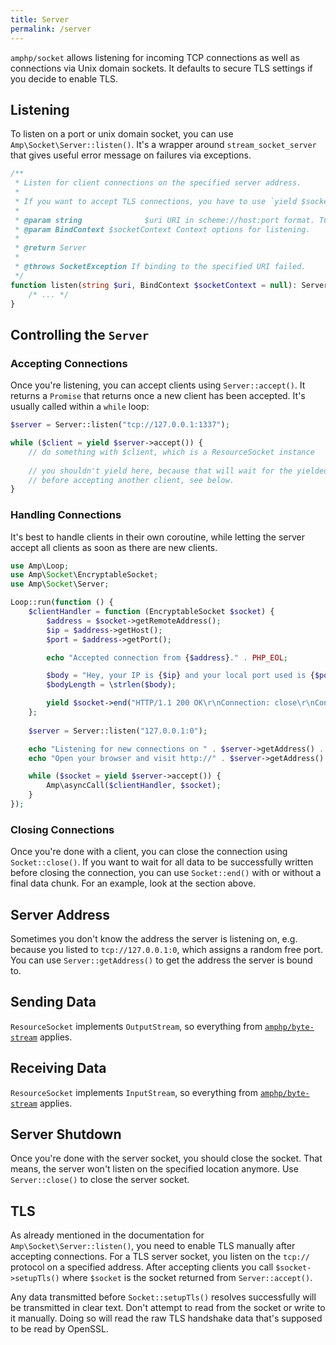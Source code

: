 ```yaml
---
title: Server
permalink: /server
---
```

`amphp/socket` allows listening for incoming TCP connections as well as connections via Unix domain sockets. It defaults to secure TLS settings if you decide to enable TLS.

## Listening

To listen on a port or unix domain socket, you can use `Amp\Socket\Server::listen()`. It's a wrapper around `stream_socket_server` that gives useful error message on failures via exceptions.

```php
/**
 * Listen for client connections on the specified server address.
 *
 * If you want to accept TLS connections, you have to use `yield $socket->setupTls()` after accepting new clients.
 *
 * @param string              $uri URI in scheme://host:port format. TCP is assumed if no scheme is present.
 * @param BindContext $socketContext Context options for listening.
 *
 * @return Server
 *
 * @throws SocketException If binding to the specified URI failed.
 */
function listen(string $uri, BindContext $socketContext = null): Server {
    /* ... */
}
```

## Controlling the `Server`

### Accepting Connections

Once you're listening, you can accept clients using `Server::accept()`. It returns a `Promise` that returns once a new client has been accepted. It's usually called within a `while` loop:

```php
$server = Server::listen("tcp://127.0.0.1:1337");

while ($client = yield $server->accept()) {
    // do something with $client, which is a ResourceSocket instance
    
    // you shouldn't yield here, because that will wait for the yielded promise
    // before accepting another client, see below.
}
```

### Handling Connections

It's best to handle clients in their own coroutine, while letting the server accept all clients as soon as there are new clients.

```php
use Amp\Loop;
use Amp\Socket\EncryptableSocket;
use Amp\Socket\Server;

Loop::run(function () {
    $clientHandler = function (EncryptableSocket $socket) {
        $address = $socket->getRemoteAddress();
        $ip = $address->getHost();
        $port = $address->getPort();

        echo "Accepted connection from {$address}." . PHP_EOL;

        $body = "Hey, your IP is {$ip} and your local port used is {$port}.";
        $bodyLength = \strlen($body);

        yield $socket->end("HTTP/1.1 200 OK\r\nConnection: close\r\nContent-Length: {$bodyLength}\r\n\r\n{$body}");
    };
    
    $server = Server::listen("127.0.0.1:0");

    echo "Listening for new connections on " . $server->getAddress() . " ..." . PHP_EOL;
    echo "Open your browser and visit http://" . $server->getAddress() . "/" . PHP_EOL;

    while ($socket = yield $server->accept()) {
        Amp\asyncCall($clientHandler, $socket);
    }
});
```

### Closing Connections

Once you're done with a client, you can close the connection using `Socket::close()`. If you want to wait for all data to be successfully written before closing the connection, you can use `Socket::end()` with or without a final data chunk. For an example, look at the section above.

## Server Address

Sometimes you don't know the address the server is listening on, e.g. because you listed to `tcp://127.0.0.1:0`, which assigns a random free port. You can use `Server::getAddress()` to get the address the server is bound to.

## Sending Data

`ResourceSocket` implements `OutputStream`, so everything from [`amphp/byte-stream`](https://amphp.org/byte-stream/#outputstream) applies.

## Receiving Data

`ResourceSocket` implements `InputStream`, so everything from [`amphp/byte-stream`](https://amphp.org/byte-stream/#inputstream) applies.

## Server Shutdown

Once you're done with the server socket, you should close the socket. That means, the server won't listen on the specified location anymore. Use `Server::close()` to close the server socket.

## TLS

As already mentioned in the documentation for `Amp\Socket\Server::listen()`, you need to enable TLS manually after accepting connections. For a TLS server socket, you listen on the `tcp://` protocol on a specified address. After accepting clients you call `$socket->setupTls()` where `$socket` is the socket returned from `Server::accept()`.

Any data transmitted before `Socket::setupTls()` resolves successfully will be transmitted in clear text. Don't attempt to read from the socket or write to it manually. Doing so will read the raw TLS handshake data that's supposed to be read by OpenSSL.
